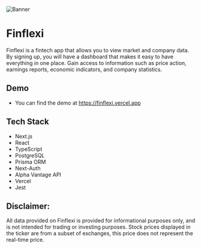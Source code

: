 ![Banner](https://i.ibb.co/2Npcf2g/Fin-Flexi-Readme-Banner.png)


# Finflexi

Finflexi is a fintech app that allows you to view market and company data. By signing up, you will have a dashboard that makes it easy to have everything in one place. Gain access to information such as price action, earnings reports, economic indicators, and company statistics.




## Demo

 - You can find the demo at https://finflexi.vercel.app

## Tech Stack

 - Next.js 
 - React 
 - TypeScript 
 - PostgreSQL
 - Prisma ORM
 - Next-Auth
 - Alpha Vantage API
 - Vercel
 - Jest

 ## Disclaimer:
All data provided on Finflexi is provided for informational purposes only, and is not intended for trading or investing purposes. Stock prices displayed in the ticker are from a subset of exchanges, this price does not represent the real-time price.